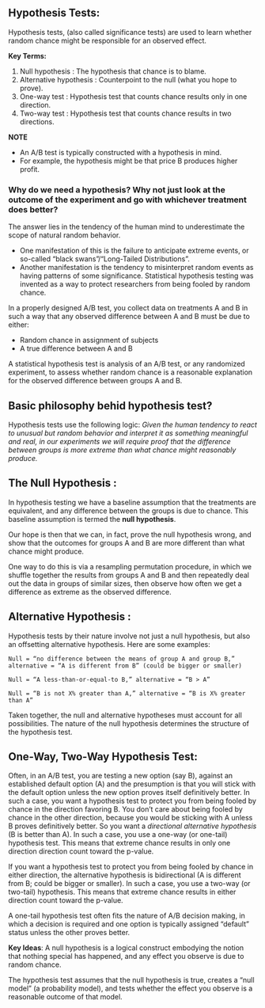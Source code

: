## Hypothesis Tests:

Hypothesis tests, (also called significance tests) are used to learn whether random chance might be responsible for an observed effect.

**Key Terms:**
1. Null hypothesis : The hypothesis that chance is to blame.
2. Alternative hypothesis : Counterpoint to the null (what you hope to prove).
3. One-way test : Hypothesis test that counts chance results only in one direction.
4. Two-way test : Hypothesis test that counts chance results in two directions.

**NOTE**
- An A/B test is typically constructed with a hypothesis in mind. 
- For example, the hypothesis might be that price B produces higher profit. 

### Why do we need a hypothesis? Why not just look at the outcome of the experiment and go with whichever treatment does better?

The answer lies in the tendency of the human mind to underestimate the scope of natural random behavior. 
- One manifestation of this is the failure to anticipate extreme events, or so-called “black swans”/“Long-Tailed Distributions”. 
- Another manifestation is the tendency to misinterpret random events as having patterns of some significance. Statistical hypothesis testing was invented as a way to protect researchers from being fooled by random chance.

In a properly designed A/B test, you collect data on treatments A and B in such a way that any observed difference between A and B must be due to either:
  - Random chance in assignment of subjects
  - A true difference between A and B

A statistical hypothesis test is analysis of an A/B test, or any randomized experiment, to assess whether random chance is a reasonable explanation for the observed difference between groups A and B.

## Basic philosophy behid hypothesis test?
Hypothesis tests use the following logic: *Given the human tendency to react to unusual but random behavior and interpret it as something meaningful and real, in our experiments we will require proof that the difference between groups is more extreme than what chance might reasonably produce.*


## The Null Hypothesis :
In hypothesis testing we have a baseline assumption that the treatments are equivalent, and any difference between the groups is due to chance. This baseline assumption is termed the **null hypothesis**. 

Our hope is then that we can, in fact, prove the null hypothesis wrong, and show that the outcomes for groups A and B are more different than what chance might produce.

One way to do this is via a resampling permutation procedure, in which we shuffle together the results from groups A and B and then repeatedly deal out the data in groups of similar sizes, then observe how often we get a difference as extreme as the observed difference.

## Alternative Hypothesis :
Hypothesis tests by their nature involve not just a null hypothesis, but also an offsetting alternative hypothesis. Here are some examples:

    Null = “no difference between the means of group A and group B,” alternative = “A is different from B” (could be bigger or smaller)

    Null = “A less-than-or-equal-to B,” alternative = “B > A”

    Null = “B is not X% greater than A,” alternative = “B is X% greater than A”

Taken together, the null and alternative hypotheses must account for all possibilities. The nature of the null hypothesis determines the structure of the hypothesis test.

## One-Way, Two-Way Hypothesis Test:
Often, in an A/B test, you are testing a new option (say B), against an established default option (A) and the presumption is that you will stick with the default option unless the new option proves itself definitively better. 
In such a case, you want a hypothesis test to protect you from being fooled by chance in the direction favoring B. 
You don’t care about being fooled by chance in the other direction, because you would be sticking with A unless B proves definitively better. 
So you want a *directional alternative hypothesis* (B is better than A). In such a case, you use a one-way (or one-tail) hypothesis test. This means that extreme chance results in only one direction direction count toward the p-value.

If you want a hypothesis test to protect you from being fooled by chance in either direction, the alternative hypothesis is bidirectional (A is different from B; could be bigger or smaller). In such a case, you use a two-way (or two-tail) hypothesis. This means that extreme chance results in either direction count toward the p-value.

A one-tail hypothesis test often fits the nature of A/B decision making, in which a decision is required and one option is typically assigned “default” status unless the other proves better.

**Key Ideas**:
A null hypothesis is a logical construct embodying the notion that nothing special has happened, and any effect you observe is due to random chance.

The hypothesis test assumes that the null hypothesis is true, creates a “null model” (a probability model), and tests whether the effect you observe is a reasonable outcome of that model.

